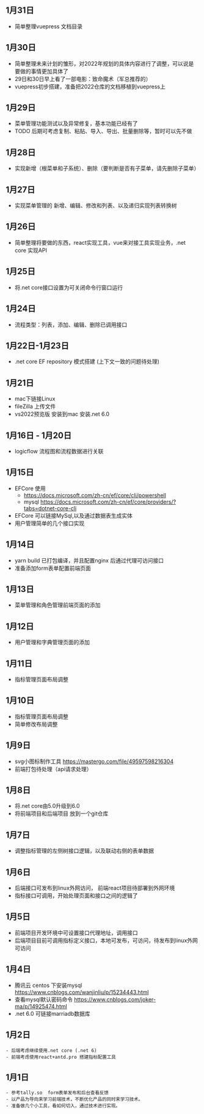 ## 1月31日
  - 简单整理vuepress 文档目录      
## 1月30日
  - 简单整理未来计划的雏形，对2022年规划的具体内容进行了调整，可以说是要做的事情更加具体了
  - 29日和30日早上看了一部电影：致命魔术（军总推荐的）
  - vuepress初步搭建，准备把2022仓库的文档移植到vuepress上
## 1月29日
  - 菜单管理功能测试以及异常修复，基本功能已经有了
  - TODO 后期可考虑复制、粘贴、导入、导出、批量删除等，暂时可以先不做
## 1月28日
  - 实现新增（根菜单和子系统）、删除（要判断是否有子菜单，请先删除子菜单）
## 1月27日
  - 实现菜单管理的  新增、编辑、修改和列表、以及递归实现列表转换树  
## 1月26日
  - 简单整理将要做的东西，react实现工具，vue来对接工具实现业务，.net core 实现API
## 1月25日
  - 将.net core接口设置为可关闭命令行窗口运行
## 1月24日
  - 流程类型：列表，添加、编辑、删除已调用接口
## 1月22日-1月23日
  - .net core EF repository 模式搭建 (上下文一致的问题待处理)
## 1月21日 
  - mac下链接Linux 
  - fileZilla 上传文件
  - vs2022预览版 安装到mac 安装.net 6.0
## 1月16日 - 1月20日
  - logicflow 流程图和流程数据进行关联
## 1月15日
  - EFCore 使用
    - https://docs.microsoft.com/zh-cn/ef/core/cli/powershell
    - mysql https://docs.microsoft.com/zh-cn/ef/core/providers/?tabs=dotnet-core-cli
  - EFCore 可以链接MySql,以及通过数据表生成实体
  - 用户管理简单的几个接口实现
## 1月14日
  - yarn build 已打包编译，并且配置nginx 后通过代理可访问接口
  - 准备添加form表单配置前端页面
## 1月13日
  - 菜单管理和角色管理前端页面的添加
## 1月12日
  - 用户管理和字典管理页面的添加
## 1月11日
  - 指标管理页面布局调整
## 1月10日
  - 指标管理页面布局调整
  - 简单修改布局调整
## 1月9日
  - svg小图标制作工具 https://mastergo.com/file/49597598216304
  - 前端打包待处理（api请求处理）
## 1月8日
  - 将.net core由5.0升级到6.0
  - 将前端项目和后端项目 放到一个git仓库
## 1月7日
  - 调整指标管理的左侧树接口逻辑，以及联动右侧的表单数据
## 1月6日
  - 后端接口可发布到linux外网访问， 前端react项目待部署到外网环境
  - 指标接口可调用，开始处理页面和接口之间的逻辑了  
## 1月5日
  - 前端项目开发环境中可设置接口代理地址，调用接口
  - 后端项目目前可调用指标定义接口，本地可发布，可访问，待发布到linux外网可访问
## 1月4日
  - 腾讯云 centos 下安装mysql https://www.cnblogs.com/wanjinliu/p/15234443.html
  - 查看mysql默认密码命令 https://www.cnblogs.com/joker-ma/p/14925474.html
  - .net 6.0 可链接marriadb数据库
## 1月2日
    - 后端考虑继续使用.net core (.net 6)
    - 前端考虑使用react+antd.pro 搭建指标配置工具
## 1月1日
    - 参考tally.so  form表单发布和后台查看反馈
    - 以产品为导向来学习前端技术，不断优化产品的同时来学习技术。
    - 准备做几个小工具，看如何切入，通过技术进行实现。        
